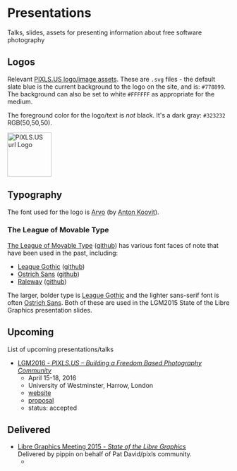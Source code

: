# Presentations
Talks, slides, assets for presenting information about free software photography

## Logos
Relevant [PIXLS.US logo/image assets][Logos].
These are `.svg` files - the default slate blue is the current background to the logo on the site, and is: `#778899`.  The background can also be set to white `#FFFFFF` as appropriate for the medium.

The foreground color for the logo/text is _not_ black.  It's a dark gray: `#323232` RGB(50,50,50).

[Logos]: ./Logos

<a href="https://github.com/pixlsus/Presentations/blob/master/Logos/pixls.us-logo-url.svg">
<img src="https://pixls.us/images/pixls.us-logo-250px.png" alt="PIXLS.US url Logo" width="100" height="100" >
</a>


## Typography
The font used for the logo is [Arvo][] (by [Anton Koovit][koovit]).

[Arvo]: https://www.google.com/fonts/specimen/Arvo 
[koovit]: https://profiles.google.com/110835161102775862873/about 


### The League of Movable Type
[The League of Movable Type][lmt] ([github](https://github.com/theleagueof)) has various font faces of note that have been used in the past, including:

* [League Gothic][] ([github](https://github.com/theleagueof/league-gothic))
* [Ostrich Sans][] ([github](https://github.com/theleagueof/ostrich-sans))
* [Raleway][] ([github](https://github.com/theleagueof/raleway))

The larger, bolder type is [League Gothic][] and the lighter sans-serif font is often [Ostrich Sans][]. Both of these are used in the LGM2015 State of the Libre Graphics presentation slides.

[League Gothic]: https://www.theleagueofmoveabletype.com/league-gothic 
[Ostrich Sans]: https://www.theleagueofmoveabletype.com/ostrich-sans 
[lmt]: https://www.theleagueofmoveabletype.com/ 
[Raleway]: http://theleagueofmoveabletype.com/raleway


## Upcoming
List of upcoming presentations/talks
* [LGM2016 - _PIXLS.US – Building a Freedom Based Photography Community_](/LGM2016_PIXLS.US/)
    * April 15-18, 2016
    * University of Westminster, Harrow, London
    * [website](http://www.libregraphicsmeeting.org/2016/)
    * [proposal](/LGM2016_PIXLS.US/proposal.md)
    * status: accepted


## Delivered
* [Libre Graphics Meeting 2015 - _State of the Libre Graphics_][lgm2015]  
    Delivered by pippin on behalf of Pat David/pixls community.
    * [website]: http://www.libregraphicsmeeting.org/2015/

[lgm2015]: /LGM2015_State_Of
